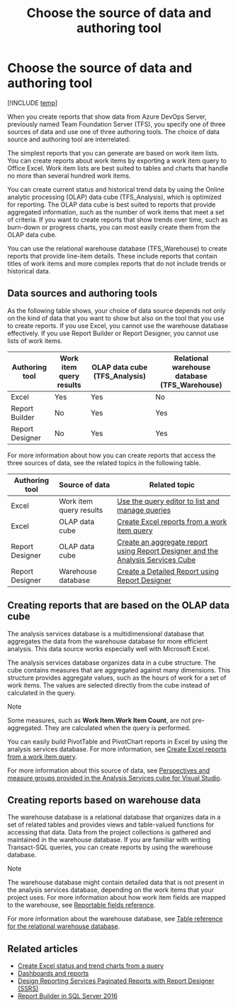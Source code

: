 ﻿---
title: Choose the source of data and authoring tool
titleSuffix: Azure DevOps Server
description: Guide to data sources and tools for creating and customizing reports, Azure DevOps Server & Team Foundation Server  
ms.custom: dashboards
ms.technology: devops-analytics
ms.topic: conceptual
ms.assetid: cc71c69f-230b-47e6-b29b-398e3e280894
ms.author: kaelli
monikerRange: '<= azure-devops-2019'
ms.date: 04/05/2019
---

# Choose the source of data and authoring tool

[!INCLUDE [temp](../includes/tfs-report-platform-version.md)]

When you create reports that show data from Azure DevOps Server, previously named Team Foundation Server (TFS), you specify one of three sources of data and use one of three authoring tools. The choice of data source and authoring tool are interrelated.

The simplest reports that you can generate are based on work item lists. You can create reports about work items by exporting a work item query to Office Excel. Work item lists are best suited to tables and charts that handle no more than several hundred work items.

You can create current status and historical trend data by using the Online analytic processing (OLAP) data cube (TFS_Analysis), which is optimized for reporting. The OLAP data cube is best suited to reports that provide aggregated information, such as the number of work items that meet a set of criteria. If you want to create reports that show trends over time, such as burn-down or progress charts, you can most easily create them from the OLAP data cube.

You can use the relational warehouse database (TFS_Warehouse) to create reports that provide line-item details. These include reports that contain titles of work items and more complex reports that do not include trends or historical data.

## Data sources and authoring tools

As the following table shows, your choice of data source depends not only on the kind of data that you want to show but also on the tool that you use to create reports. If you use Excel, you cannot use the warehouse database effectively. If you use Report Builder or Report Designer, you cannot use lists of work items.

| Authoring tool  | Work item query results | OLAP data cube (TFS_Analysis) | Relational warehouse database (TFS_Warehouse) |
| --------------- | ----------------------- | ----------------------------- | --------------------------------------------- |
| Excel           | Yes                     | Yes                           | No                                            |
| Report Builder  | No                      | Yes                           | Yes                                           |
| Report Designer | No                      | Yes                           | Yes                                           |

For more information about how you can create reports that access the three sources of data, see the related topics in the following table.

| Authoring tool  | Source of data          | Related topic                                                                                                                                                                  |
| --------------- | ----------------------- | ------------------------------------------------------------------------------------------------------------------------------------------------------------------------------ |
| Excel           | Work item query results | [Use the query editor to list and manage queries](../../boards/queries/using-queries.md)                                                                                       |
| Excel           | OLAP data cube          | [Create Excel reports from a work item query](../create-status-and-trend-excel-reports.md)                                                                                     |
| Report Designer | OLAP data cube          | [Create an aggregate report using Report Designer and the Analysis Services Cube](../sql-reports/create-aggregate-report-report-designer-analysis-services-cube.md) </li></ul> |
| Report Designer | Warehouse database      | [Create a Detailed Report using Report Designer](../sql-reports/create-a-detailed-report-using-report-designer.md)                                                             |

## Creating reports that are based on the OLAP data cube

The analysis services database is a multidimensional database that aggregates the data from the warehouse database for more efficient analysis. This data source works especially well with Microsoft Excel.

The analysis services database organizes data in a cube structure. The cube contains measures that are aggregated against many dimensions. This structure provides aggregate values, such as the hours of work for a set of work items. The values are selected directly from the cube instead of calculated in the query.

> [!NOTE]
> Some measures, such as **Work Item.Work Item Count**, are not pre-aggregated. They are calculated when the query is performed.

You can easily build PivotTable and PivotChart reports in Excel by using the analysis services database. For more information, see [Create Excel reports from a work item query](../create-status-and-trend-excel-reports.md).

For more information about this source of data, see [Perspectives and measure groups provided in the Analysis Services cube for Visual Studio](../sql-reports/perspective-measure-groups-cube.md).

## Creating reports based on warehouse data

The warehouse database is a relational database that organizes data in a set of related tables and provides views and table-valued functions for accessing that data. Data from the project collections is gathered and maintained in the warehouse database. If you are familiar with writing Transact-SQL queries, you can create reports by using the warehouse database.

> [!NOTE]  
> The warehouse database might contain detailed data that is not present in the analysis services database, depending on the work items that your project uses. For more information about how work item fields are mapped to the warehouse, see [Reportable fields reference](../../reference/xml/reportable-fields-reference.md).

For more information about the warehouse database, see [Table reference for the relational warehouse database](../sql-reports/table-reference-relational-warehouse-database.md).

## Related articles

- [Create Excel status and trend charts from a query](../create-status-and-trend-excel-reports.md)
- [Dashboards and reports](overview.md)
- [Design Reporting Services Paginated Reports with Report Designer (SSRS)](https://msdn.microsoft.com/library/ms156280.aspx)
- [Report Builder in SQL Server 2016](https://msdn.microsoft.com/library/dd220460.aspx)
